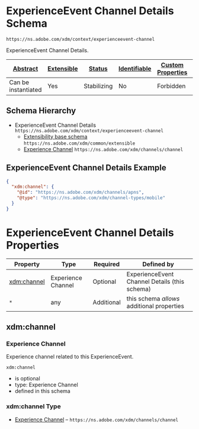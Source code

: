 
# ExperienceEvent Channel Details Schema

```
https://ns.adobe.com/xdm/context/experienceevent-channel
```

ExperienceEvent Channel Details.

| [Abstract](../../abstract.md) | [Extensible](../../extensions.md) | [Status](../../status.md) | [Identifiable](../../id.md) | [Custom Properties](../../extensions.md) | [Additional Properties](../../extensions.md) | Defined In |
|-------------------------------|-----------------------------------|---------------------------|-----------------------------|------------------------------------------|----------------------------------------------|------------|
| Can be instantiated | Yes | Stabilizing | No | Forbidden | Permitted | [context/experienceevent-channel.schema.json](context/experienceevent-channel.schema.json) |
## Schema Hierarchy

* ExperienceEvent Channel Details `https://ns.adobe.com/xdm/context/experienceevent-channel`
  * [Extensibility base schema](../common/extensible.schema.md) `https://ns.adobe.com/xdm/common/extensible`
  * [Experience Channel](../channels/channel.schema.md) `https://ns.adobe.com/xdm/channels/channel`


## ExperienceEvent Channel Details Example
```json
{
  "xdm:channel": {
    "@id": "https://ns.adobe.com/xdm/channels/apns",
    "@type": "https://ns.adobe.com/xdm/channel-types/mobile"
  }
}
```

# ExperienceEvent Channel Details Properties

| Property | Type | Required | Defined by |
|----------|------|----------|------------|
| [xdm:channel](#xdmchannel) | Experience Channel | Optional | ExperienceEvent Channel Details (this schema) |
| `*` | any | Additional | this schema *allows* additional properties |

## xdm:channel
### Experience Channel

Experience channel related to this ExperienceEvent.

`xdm:channel`
* is optional
* type: Experience Channel
* defined in this schema

### xdm:channel Type


* [Experience Channel](../channels/channel.schema.md) – `https://ns.adobe.com/xdm/channels/channel`




